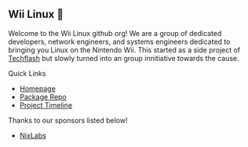 ## Wii Linux 🐧
Welcome to the Wii Linux github org! We are a group of dedicated developers, network engineers, and systems engineers dedicated to bringing you Linux on the Nintendo Wii. This started as a side project of [Techflash](https://techflash.wtf) but slowly turned into an group innitiative towards the cause.


Quick Links
 - [Homepage](https://wii-linux.org)
 - [Package Repo](https://packages.wii-linux.org)
 - [Project Timeline](https://github.com/orgs/Wii-Linux/projects/1)


Thanks to our sponsors listed below!
 - [NixLabs](https://nixlabs.dev)

<!--

**Here are some ideas to get you started:**

🙋‍♀️ A short introduction - what is your organization all about?
🌈 Contribution guidelines - how can the community get involved?
👩‍💻 Useful resources - where can the community find your docs? Is there anything else the community should know?
🍿 Fun facts - what does your team eat for breakfast?
🧙 Remember, you can do mighty things with the power of [Markdown](https://docs.github.com/github/writing-on-github/getting-started-with-writing-and-formatting-on-github/basic-writing-and-formatting-syntax)
-->
